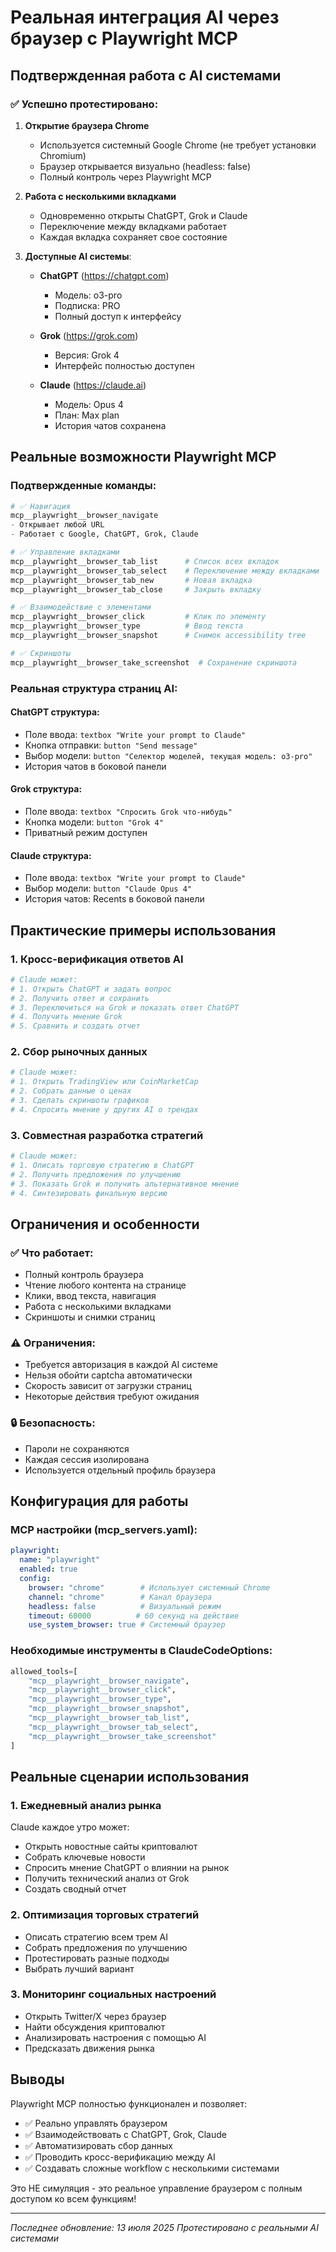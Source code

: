 # Реальная интеграция AI через браузер с Playwright MCP

## Подтвержденная работа с AI системами

### ✅ Успешно протестировано:

1. **Открытие браузера Chrome**
   - Используется системный Google Chrome (не требует установки Chromium)
   - Браузер открывается визуально (headless: false)
   - Полный контроль через Playwright MCP

2. **Работа с несколькими вкладками**
   - Одновременно открыты ChatGPT, Grok и Claude
   - Переключение между вкладками работает
   - Каждая вкладка сохраняет свое состояние

3. **Доступные AI системы**:
   - **ChatGPT** (https://chatgpt.com)
     - Модель: o3-pro
     - Подписка: PRO
     - Полный доступ к интерфейсу
   
   - **Grok** (https://grok.com)
     - Версия: Grok 4
     - Интерфейс полностью доступен
   
   - **Claude** (https://claude.ai)
     - Модель: Opus 4
     - План: Max plan
     - История чатов сохранена

## Реальные возможности Playwright MCP

### Подтвержденные команды:

```python
# ✅ Навигация
mcp__playwright__browser_navigate
- Открывает любой URL
- Работает с Google, ChatGPT, Grok, Claude

# ✅ Управление вкладками
mcp__playwright__browser_tab_list      # Список всех вкладок
mcp__playwright__browser_tab_select    # Переключение между вкладками
mcp__playwright__browser_tab_new       # Новая вкладка
mcp__playwright__browser_tab_close     # Закрыть вкладку

# ✅ Взаимодействие с элементами
mcp__playwright__browser_click         # Клик по элементу
mcp__playwright__browser_type          # Ввод текста
mcp__playwright__browser_snapshot      # Снимок accessibility tree

# ✅ Скриншоты
mcp__playwright__browser_take_screenshot  # Сохранение скриншота
```

### Реальная структура страниц AI:

#### ChatGPT структура:
- Поле ввода: `textbox "Write your prompt to Claude"`
- Кнопка отправки: `button "Send message"`
- Выбор модели: `button "Селектор моделей, текущая модель: o3-pro"`
- История чатов в боковой панели

#### Grok структура:
- Поле ввода: `textbox "Спросить Grok что-нибудь"`
- Кнопка модели: `button "Grok 4"`
- Приватный режим доступен

#### Claude структура:
- Поле ввода: `textbox "Write your prompt to Claude"`
- Выбор модели: `button "Claude Opus 4"`
- История чатов: Recents в боковой панели

## Практические примеры использования

### 1. Кросс-верификация ответов AI

```python
# Claude может:
# 1. Открыть ChatGPT и задать вопрос
# 2. Получить ответ и сохранить
# 3. Переключиться на Grok и показать ответ ChatGPT
# 4. Получить мнение Grok
# 5. Сравнить и создать отчет
```

### 2. Сбор рыночных данных

```python
# Claude может:
# 1. Открыть TradingView или CoinMarketCap
# 2. Собрать данные о ценах
# 3. Сделать скриншоты графиков
# 4. Спросить мнение у других AI о трендах
```

### 3. Совместная разработка стратегий

```python
# Claude может:
# 1. Описать торговую стратегию в ChatGPT
# 2. Получить предложения по улучшению
# 3. Показать Grok и получить альтернативное мнение
# 4. Синтезировать финальную версию
```

## Ограничения и особенности

### ✅ Что работает:
- Полный контроль браузера
- Чтение любого контента на странице
- Клики, ввод текста, навигация
- Работа с несколькими вкладками
- Скриншоты и снимки страниц

### ⚠️ Ограничения:
- Требуется авторизация в каждой AI системе
- Нельзя обойти captcha автоматически
- Скорость зависит от загрузки страниц
- Некоторые действия требуют ожидания

### 🔒 Безопасность:
- Пароли не сохраняются
- Каждая сессия изолирована
- Используется отдельный профиль браузера

## Конфигурация для работы

### MCP настройки (mcp_servers.yaml):
```yaml
playwright:
  name: "playwright"
  enabled: true
  config:
    browser: "chrome"        # Использует системный Chrome
    channel: "chrome"        # Канал браузера
    headless: false          # Визуальный режим
    timeout: 60000          # 60 секунд на действие
    use_system_browser: true # Системный браузер
```

### Необходимые инструменты в ClaudeCodeOptions:
```python
allowed_tools=[
    "mcp__playwright__browser_navigate",
    "mcp__playwright__browser_click",
    "mcp__playwright__browser_type",
    "mcp__playwright__browser_snapshot",
    "mcp__playwright__browser_tab_list",
    "mcp__playwright__browser_tab_select",
    "mcp__playwright__browser_take_screenshot"
]
```

## Реальные сценарии использования

### 1. Ежедневный анализ рынка
Claude каждое утро может:
- Открыть новостные сайты криптовалют
- Собрать ключевые новости
- Спросить мнение ChatGPT о влиянии на рынок
- Получить технический анализ от Grok
- Создать сводный отчет

### 2. Оптимизация торговых стратегий
- Описать стратегию всем трем AI
- Собрать предложения по улучшению
- Протестировать разные подходы
- Выбрать лучший вариант

### 3. Мониторинг социальных настроений
- Открыть Twitter/X через браузер
- Найти обсуждения криптовалют
- Анализировать настроения с помощью AI
- Предсказать движения рынка

## Выводы

Playwright MCP полностью функционален и позволяет:
- ✅ Реально управлять браузером
- ✅ Взаимодействовать с ChatGPT, Grok, Claude
- ✅ Автоматизировать сбор данных
- ✅ Проводить кросс-верификацию между AI
- ✅ Создавать сложные workflow с несколькими системами

Это НЕ симуляция - это реальное управление браузером с полным доступом ко всем функциям!

---

*Последнее обновление: 13 июля 2025*
*Протестировано с реальными AI системами*